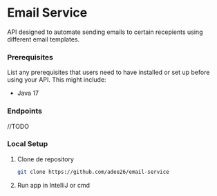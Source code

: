 # Email Service

API designed to automate sending emails to certain recepients using different email templates.

### Prerequisites

List any prerequisites that users need to have installed or set up before using your API. This might include:

- Java 17

### Endpoints
//TODO

### Local Setup
1. Clone de repository

    ```bash
    git clone https://github.com/adee26/email-service
    ```

2. Run app in IntelliJ or cmd

